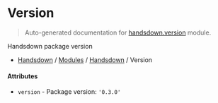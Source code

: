 # Version

> Auto-generated documentation for [handsdown.version](https://github.com/vemel/handsdown/blob/master/handsdown/version.py) module.

Handsdown package version

- [Handsdown](../README.md#-handsdown---python-documentation-generator) / [Modules](../MODULES.md#modules) / [Handsdown](index.md#handsdown) / Version

#### Attributes

- `version` - Package version: `'0.3.0'`
